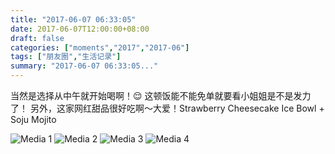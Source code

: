 ```yaml
---
title: "2017-06-07 06:33:05"
date: 2017-06-07T12:00:00+08:00
draft: false
categories: ["moments","2017","2017-06"]
tags: ["朋友圈","生活记录"]
summary: "2017-06-07 06:33:05..."
---
```


当然是选择从中午就开始喝啊！😌
这顿饭能不能免单就要看小姐姐是不是发力了！
另外，这家网红甜品很好吃啊～大爱！Strawberry Cheesecake Ice Bowl + Soju Mojito

![Media 1](/Moments/photos/2017-06-07/201706070633050.jpg)
![Media 2](/Moments/photos/2017-06-07/201706070633051.jpg)
![Media 3](/Moments/photos/2017-06-07/201706070633052.jpg)
![Media 4](/Moments/photos/2017-06-07/201706070633053.jpg)

